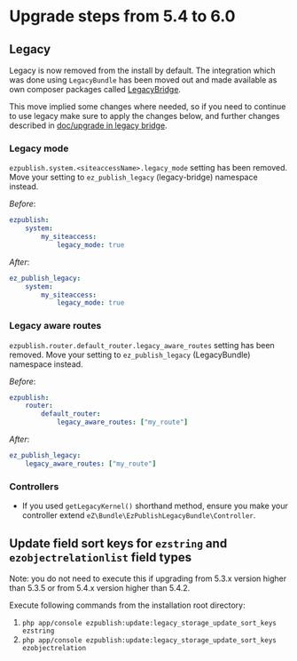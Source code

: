 # Upgrade steps from 5.4 to 6.0

## Legacy

Legacy is now removed from the install by default. The integration which was done using
`LegacyBundle` has been moved out and made available as own composer packages called [LegacyBridge](https://github.com/ezsystems/LegacyBridge).

This move implied some changes where needed, so if you need to continue to use legacy make sure to apply the changes
below, and further changes described in [doc/upgrade in legacy bridge](https://github.com/ezsystems/LegacyBridge/tree/master/doc/upgrade).

### Legacy mode
`ezpublish.system.<siteaccessName>.legacy_mode` setting has been removed.
Move your setting to `ez_publish_legacy` (legacy-bridge) namespace instead.

*Before*:
```yml
ezpublish:
    system:
        my_siteaccess:
            legacy_mode: true
```

*After*:
```yml
ez_publish_legacy:
    system:
        my_siteaccess:
            legacy_mode: true
```

### Legacy aware routes
`ezpublish.router.default_router.legacy_aware_routes` setting has been removed.
Move your setting to `ez_publish_legacy` (LegacyBundle) namespace instead.

*Before*:
```yml
ezpublish:
    router:
        default_router:
            legacy_aware_routes: ["my_route"]
```

*After*:
```yml
ez_publish_legacy:
    legacy_aware_routes: ["my_route"]
```

### Controllers
* If you used `getLegacyKernel()` shorthand method, ensure you make your controller extend `eZ\Bundle\EzPublishLegacyBundle\Controller`.

## Update field sort keys for `ezstring` and `ezobjectrelationlist` field types

Note: you do not need to execute this if upgrading from 5.3.x version higher than 5.3.5
or from 5.4.x version higher than 5.4.2.

Execute following commands from the installation root directory:

1. `php app/console ezpublish:update:legacy_storage_update_sort_keys ezstring`
2. `php app/console ezpublish:update:legacy_storage_update_sort_keys ezobjectrelation`
